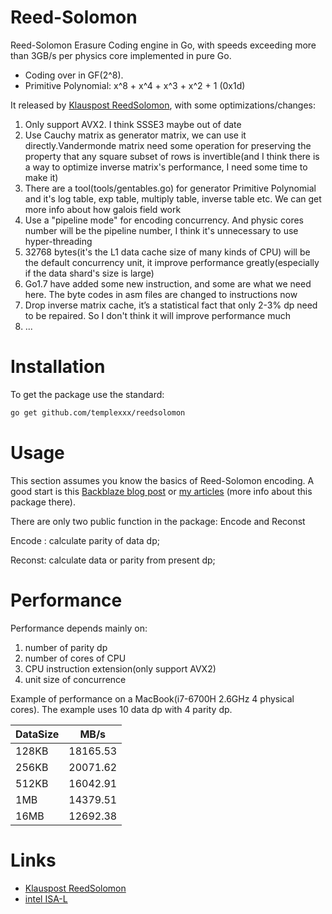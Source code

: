 # Reed-Solomon

Reed-Solomon Erasure Coding engine in Go, with speeds exceeding more than 3GB/s per physics core implemented in pure Go.

 * Coding over in GF(2^8).
 * Primitive Polynomial: x^8 + x^4 + x^3 + x^2 + 1 (0x1d)

It released by  [Klauspost ReedSolomon](https://github.com/klauspost/reedsolomon), with some optimizations/changes:

1. Only support AVX2. I think SSSE3 maybe out of date
2. Use Cauchy matrix as generator matrix, we can use it directly.Vandermonde matrix need some operation for preserving the 
property that any square subset of rows is invertible(and I think there is a way to optimize inverse matrix's performance, I need some time to make it)
3. There are a tool(tools/gentables.go) for generator Primitive Polynomial and it's log table, exp table, multiply table,
inverse table etc. We can get more info about how galois field work
4. Use a "pipeline mode" for encoding concurrency.
And physic cores number will be the pipeline number, I think it's unnecessary to use hyper-threading
5. 32768 bytes(it's the L1 data cache size of many kinds of CPU) will be the default concurrency unit,
   it improve performance greatly(especially if the data shard's size is large)
6. Go1.7 have added some new instruction, and some are what we need here. The byte codes in asm files are changed to
instructions now
7. Drop inverse matrix cache, it’s a statistical fact that only 2-3% dp need to be repaired.
So I don't think it will improve performance much
8. ...

# Installation
To get the package use the standard:
```bash
go get github.com/templexxx/reedsolomon
```

# Usage

This section assumes you know the basics of Reed-Solomon encoding. A good start is this [Backblaze blog post](https://www.backblaze.com/blog/reed-solomon/) or [my articles](http://templex.xyz) (more info about this package there).

There are only two public function in the package: Encode and Reconst

Encode : calculate parity of data dp;

Reconst: calculate data or parity from present dp;

# Performance
Performance depends mainly on:
1. number of parity dp
2. number of cores of CPU
3. CPU instruction extension(only support AVX2)
4. unit size of concurrence

Example of performance on a MacBook(i7-6700H 2.6GHz 4 physical cores). The example uses 10 data dp with 4 parity dp.

| DataSize | MB/s   | 
|---------|---------|
| 128KB   | 18165.53|
| 256KB   | 20071.62| 
| 512KB   | 16042.91| 
| 1MB     |14379.51 |
| 16MB    |12692.38 |

# Links
* [Klauspost ReedSolomon](https://github.com/klauspost/reedsolom)
* [intel ISA-L](https://github.com/01org/isa-l)
